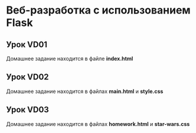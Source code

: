 # Веб-разработка с использованием Flask
## Урок VD01
Домашнее задание находится в файле **index.html** 
## Урок VD02
Домашнее задание находится в файлах **main.html** и **style.css**
## Урок VD03
Домашнее задание находится в файлах **homework.html** и **star-wars.css**
